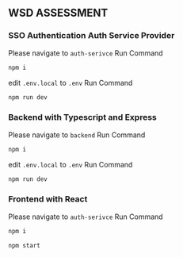 ## WSD ASSESSMENT

### SSO Authentication Auth Service Provider

Please navigate to `auth-serivce`
Run Command

```sh
npm i
```

edit `.env.local` to `.env`
Run Command

```sh
npm run dev
```

### Backend with Typescript and Express

Please navigate to `backend`
Run Command

```sh
npm i
```

edit `.env.local` to `.env`
Run Command

```sh
npm run dev
```

### Frontend with React

Please navigate to `auth-serivce`
Run Command

```sh
npm i
```

```sh
npm start
```

